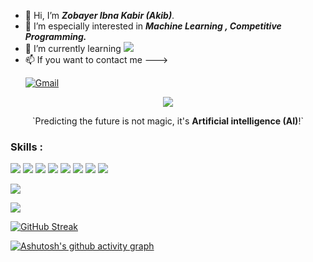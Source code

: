 - 👋 Hi, I’m ***Zobayer Ibna Kabir (Akib)***.
- 👀 I’m especially interested in ***Machine Learning , Competitive Programming.***
- 🌱 I’m currently learning   <img src="https://img.shields.io/badge/-PYTHON-3776AB?logo=PYTHON&logoColor=fff">
- 📫 If you want to contact me  ---> 
   <p><a  href="mailto:ibnakabir081@gmail.com"><img src="https://camo.githubusercontent.com/e31e88a64ddd9f4d196153f4c5b24177d0f83a94595b5a9eb2886a43e2685fb7/68747470733a2f2f696d672e736869656c64732e696f2f62616467652f2532302d53656e642532304d61696c2d626c61636b3f636f6c6f723d313431373141266c6162656c436f6c6f723d656635333530266c6f676f3d676d61696c266c6f676f436f6c6f723d666666666666" alt="Gmail" data-canonical-src="https://img.shields.io/badge/%20-Send%20Mail-black?color=14171A&amp;labelColor=ef5350&amp;logo=gmail&amp;logoColor=ffffff" style="max-width: 100%;"></a></p>



<p align="center" dir="auto">
<a target="_blank">
 <img src="https://komarev.com/ghpvc/?username=ZobayerAkib" data-canonical-src="https://komarev.com/ghpvc/?username=ZobayerAkib&style=for-the-badge" style="max-width:100%">
</a>
</p>
<p align="center" dir="auto">
  `Predicting the future is not magic, it's <b>Artificial intelligence (AI)</b>!`
</p>
 
<h3><b>Skills :</b></h3>
  <p>
   <img  src="https://img.shields.io/badge/-C&C++-00599C?logo=C++&logoColor=fff">
   <img  src="https://img.shields.io/badge/-PHP-777BB4?logo=PHP&logoColor=fff">
   <img  src="https://img.shields.io/badge/-Java-007396?logo=Java&logoColor=FFF">
   <img  src="https://img.shields.io/badge/-MSSQL-4479A1?logo=MSSQL&logoColor=fff">
   <img  src="https://img.shields.io/badge/-HTML-e34f26?logo=html5&logoColor=fff">
   <img  src="https://img.shields.io/badge/-Bootstrap-7952B3?logo=Bootstrap&logoColor=fff">
   <img  src="https://img.shields.io/badge/-CSS-1572B6?logo=CSS3&logoColor=fff">
   <img  src="https://img.shields.io/badge/-MATLAB-777BB4?l&logoColor=fff">

  </p>


<p dir="auto">
 <img src="https://github-readme-stats.vercel.app/api/top-langs/?username=ZobayerAkib&langs_count=8&&show_icons=true&title_color=ffffff&icon_color=FF6347&text_color=B0C4DE&bg_color=151515">
 </p>

<p dir="auto">
<img src="https://github-readme-stats.vercel.app/api?username=ZobayerAkib&&show_icons=true&title_color=7EC9F5&icon_color=FF6347&text_color=B0C4DE&bg_color=151515">
 </p>

[![GitHub Streak](https://github-readme-streak-stats.herokuapp.com/?user=ZobayerAkib&theme=dark)](https://git.io/streak-stats)

[![Ashutosh's github activity graph](https://github-readme-activity-graph.cyclic.app/graph?username=ZobayerAkib&theme=github-compact)](https://github.com/ashutosh00710/github-readme-activity-graph)
 

<!---
ZobayerAkib/ZobayerAkib is a ✨ special ✨ repository because its `README.md` (this file) appears on your GitHub profile.
You can click the Preview link to take a look at your changes.
--->

